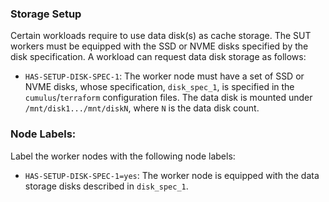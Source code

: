 
### Storage Setup

Certain workloads require to use data disk(s) as cache storage. The SUT workers must be equipped with the SSD or NVME disks specified by the disk specification. 
A workload can request data disk storage as follows:
- `HAS-SETUP-DISK-SPEC-1`: The worker node must have a set of SSD or NVME disks, whose specification, `disk_spec_1`, is specified in the `cumulus`/`terraform` configuration files. The data disk is mounted under `/mnt/disk1.../mnt/diskN`, where `N` is the data disk count.    

### Node Labels:

Label the worker nodes with the following node labels: 
- `HAS-SETUP-DISK-SPEC-1=yes`: The worker node is equipped with the data storage disks described in `disk_spec_1`.  

